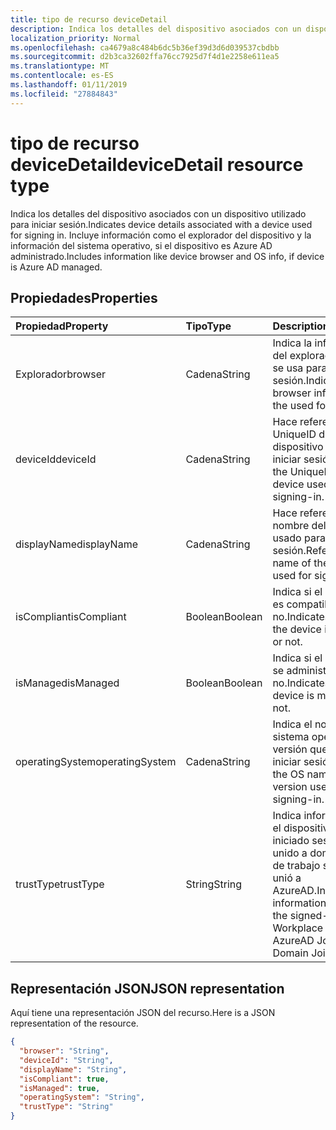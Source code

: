 ```yaml
---
title: tipo de recurso deviceDetail
description: Indica los detalles del dispositivo asociados con un dispositivo utilizado para iniciar sesión. Incluye información como el explorador del dispositivo y la información del sistema operativo, si el dispositivo es Azure AD administrado.
localization_priority: Normal
ms.openlocfilehash: ca4679a8c484b6dc5b36ef39d3d6d039537cbdbb
ms.sourcegitcommit: d2b3ca32602ffa76cc7925d7f4d1e2258e611ea5
ms.translationtype: MT
ms.contentlocale: es-ES
ms.lasthandoff: 01/11/2019
ms.locfileid: "27884843"
---
```

# <a name="devicedetail-resource-type"></a><span data-ttu-id="6dd22-104">tipo de recurso deviceDetail</span><span class="sxs-lookup"><span data-stu-id="6dd22-104">deviceDetail resource type</span></span>
<span data-ttu-id="6dd22-105">Indica los detalles del dispositivo asociados con un dispositivo utilizado para iniciar sesión.</span><span class="sxs-lookup"><span data-stu-id="6dd22-105">Indicates device details associated with a device used for signing in.</span></span> <span data-ttu-id="6dd22-106">Incluye información como el explorador del dispositivo y la información del sistema operativo, si el dispositivo es Azure AD administrado.</span><span class="sxs-lookup"><span data-stu-id="6dd22-106">Includes information like device browser and  OS info, if device is Azure AD managed.</span></span>



## <a name="properties"></a><span data-ttu-id="6dd22-107">Propiedades</span><span class="sxs-lookup"><span data-stu-id="6dd22-107">Properties</span></span>
| <span data-ttu-id="6dd22-108">Propiedad</span><span class="sxs-lookup"><span data-stu-id="6dd22-108">Property</span></span>     | <span data-ttu-id="6dd22-109">Tipo</span><span class="sxs-lookup"><span data-stu-id="6dd22-109">Type</span></span>   |<span data-ttu-id="6dd22-110">Description</span><span class="sxs-lookup"><span data-stu-id="6dd22-110">Description</span></span>|
|:---------------|:--------|:----------|
|<span data-ttu-id="6dd22-111">Explorador</span><span class="sxs-lookup"><span data-stu-id="6dd22-111">browser</span></span>|<span data-ttu-id="6dd22-112">Cadena</span><span class="sxs-lookup"><span data-stu-id="6dd22-112">String</span></span>|<span data-ttu-id="6dd22-113">Indica la información del explorador del que se usa para iniciar sesión.</span><span class="sxs-lookup"><span data-stu-id="6dd22-113">Indicates the browser information of the used for signing-in.</span></span>|
|<span data-ttu-id="6dd22-114">deviceId</span><span class="sxs-lookup"><span data-stu-id="6dd22-114">deviceId</span></span>|<span data-ttu-id="6dd22-115">Cadena</span><span class="sxs-lookup"><span data-stu-id="6dd22-115">String</span></span>|<span data-ttu-id="6dd22-116">Hace referencia a la UniqueID del dispositivo usado para iniciar sesión.</span><span class="sxs-lookup"><span data-stu-id="6dd22-116">Refers to the UniqueID of the device used for signing-in.</span></span>|
|<span data-ttu-id="6dd22-117">displayName</span><span class="sxs-lookup"><span data-stu-id="6dd22-117">displayName</span></span>|<span data-ttu-id="6dd22-118">Cadena</span><span class="sxs-lookup"><span data-stu-id="6dd22-118">String</span></span>|<span data-ttu-id="6dd22-119">Hace referencia al nombre del dispositivo usado para iniciar sesión.</span><span class="sxs-lookup"><span data-stu-id="6dd22-119">Refers to the name of the device used for signing-in.</span></span>|
|<span data-ttu-id="6dd22-120">isCompliant</span><span class="sxs-lookup"><span data-stu-id="6dd22-120">isCompliant</span></span>|<span data-ttu-id="6dd22-121">Boolean</span><span class="sxs-lookup"><span data-stu-id="6dd22-121">Boolean</span></span>|<span data-ttu-id="6dd22-122">Indica si el dispositivo es compatible con o no.</span><span class="sxs-lookup"><span data-stu-id="6dd22-122">Indicates whether the device is compliant or not.</span></span>|
|<span data-ttu-id="6dd22-123">isManaged</span><span class="sxs-lookup"><span data-stu-id="6dd22-123">isManaged</span></span>|<span data-ttu-id="6dd22-124">Boolean</span><span class="sxs-lookup"><span data-stu-id="6dd22-124">Boolean</span></span>|<span data-ttu-id="6dd22-125">Indica si el dispositivo se administra o no.</span><span class="sxs-lookup"><span data-stu-id="6dd22-125">Indicates if the device is managed or not.</span></span>|
|<span data-ttu-id="6dd22-126">operatingSystem</span><span class="sxs-lookup"><span data-stu-id="6dd22-126">operatingSystem</span></span>|<span data-ttu-id="6dd22-127">Cadena</span><span class="sxs-lookup"><span data-stu-id="6dd22-127">String</span></span>|<span data-ttu-id="6dd22-128">Indica el nombre del sistema operativo y versión que usa para iniciar sesión.</span><span class="sxs-lookup"><span data-stu-id="6dd22-128">Indicates the OS name and version used for signing-in.</span></span>|
|<span data-ttu-id="6dd22-129">trustType</span><span class="sxs-lookup"><span data-stu-id="6dd22-129">trustType</span></span>|<span data-ttu-id="6dd22-130">String</span><span class="sxs-lookup"><span data-stu-id="6dd22-130">String</span></span>|<span data-ttu-id="6dd22-131">Indica información de si el dispositivo que ha iniciado sesión está unido a dominio de área de trabajo se unió a, se unió a AzureAD.</span><span class="sxs-lookup"><span data-stu-id="6dd22-131">Indicates information on whether the signed-in device is Workplace Joined, AzureAD Joined, Domain Joined.</span></span> |

## <a name="json-representation"></a><span data-ttu-id="6dd22-132">Representación JSON</span><span class="sxs-lookup"><span data-stu-id="6dd22-132">JSON representation</span></span>

<span data-ttu-id="6dd22-133">Aquí tiene una representación JSON del recurso.</span><span class="sxs-lookup"><span data-stu-id="6dd22-133">Here is a JSON representation of the resource.</span></span>

<!-- {
  "blockType": "resource",
  "optionalProperties": [

  ],
  "@odata.type": "microsoft.graph.deviceDetail"
}-->

```json
{
  "browser": "String",
  "deviceId": "String",
  "displayName": "String",
  "isCompliant": true,
  "isManaged": true,
  "operatingSystem": "String",
  "trustType": "String"
}

```

<!-- uuid: 8fcb5dbc-d5aa-4681-8e31-b001d5168d79
2015-10-25 14:57:30 UTC -->
<!-- {
  "type": "#page.annotation",
  "description": "deviceDetail resource",
  "keywords": "",
  "section": "documentation",
  "tocPath": ""
}-->
